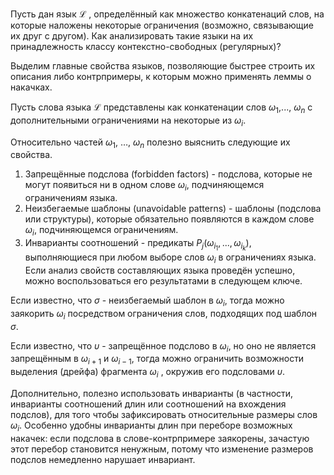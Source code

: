 Пусть дан язык $\mathcal{L}$ , определённый как множество конкатенаций слов, на которые наложены некоторые ограничения (возможно, связывающие их друг с другом).
Как анализировать такие языки на их принадлежность классу контекстно-свободных (регулярных)?

Выделим главные свойства языков, позволяющие быстрее строить их описания либо контрпримеры, к которым можно применять леммы о накачках.

Пусть слова языка $\mathcal{L}$ представлены как конкатенации слов $\omega_1$,..., $\omega_n$ с дополнительными ограничениями на некоторые из $\omega_i$.

Относительно частей $\omega_1$, $\dots$, $\omega_n$ полезно выяснить следующие их свойства.
1. Запрещённые подслова (forbidden factors) - подслова, которые не могут появиться ни в одном слове $\omega_i$, подчиняющемся ограничениям языка.
2. Неизбегаемые шаблоны (unavoidable patterns) - шаблоны (подслова или структуры), которые обязательно появляются в каждом слове $\omega_i$, подчиняющемся ограничениям.
3. Инварианты соотношений - предикаты $P_j(\omega_{i_1},...,\omega_{i_k})$, выполняющиеся при любом выборе слов $\omega_i$ в ограничениях языка.
Если анализ свойств составляющих языка проведён успешно, можно воспользоваться его результатами в следующем ключе.

Если известно, что $\sigma$ - неизбегаемый шаблон в $\omega_i$, тогда можно заякорить $\omega_i$ посредством ограничения слов, подходящих под шаблон $\sigma$.

Если известно, что $\upsilon$ - запрещённое подслово в $\omega_i$, но оно не является запрещённым в $\omega_{i+1}$ и $\omega_{i-1}$, тогда можно ограничить возможности выделения (дрейфа) фрагмента $\omega_i$ , окружив его подсловами $\upsilon$.

Дополнительно, полезно использовать инварианты (в частности, инварианты соотношений длин или соотношений на вхождения подслов), для того чтобы зафиксировать относительные размеры слов $\omega_i$. Особенно удобны инварианты длин при переборе возможных накачек: если подслова в слове-контрпримере заякорены, зачастую этот перебор становится ненужным, потому что изменение размеров подслов немедленно нарушает инвариант.

